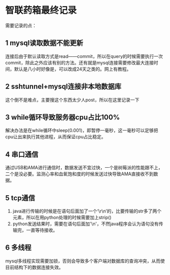 # 智联药箱最终记录
需要记录的点：
## 1 mysql读取数据不能更新
连接后由于默认读取方式是read——commit，所以在query的时候需要执行一次commit，除此之外应该有别的方法。还有就是mysql连接需要修改最大连接时间，默认是八小时好像是，可以改成24天之类的。网上有教程。
## 2 sshtunnel+mysql连接非本地数据库
这个倒不是难点，主要搜这个东西太少人post，所以在这里记录一下
## 3 while循环导致服务器cpu占比100%
解决办法是在while循环中sleep(0.001)，即暂停一毫秒，这一毫秒可以足够把cpu让出来执行其他进程，从而保证cpu占比稳定。
## 4 串口通信
通过USB和AMA进行通信时，数据发送不宜过快，一个是树莓派的性能跟不上，二个是没必要。监测心率和血氧饱和度的时候发送过快导致AMA直接收不到数据。
## 5 tcp通信
1. java进行传输的时候是在语句后面加了一个‘\r\n’的，比要传输的str多了两个元素，所以在用python处理的时候需要加上strip()
2. python发送结果时，需要在语句后面加'\n'，不然java程序会认为语句没有传输完，一直等待接收。
## 6 多线程
mysql多线程实现需要加锁，否则会导致多个客户端对数据库的查询冲突，从而使目前结构下的数据连接失效。
